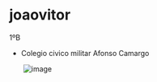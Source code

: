 # joaovitor
1ºB
* Colegio civico militar Afonso Camargo
  
  ![]() ![image](https://github.com/joaovitor0411/joaovitor/assets/150679936/1ba079bf-9e2f-4c9e-87bd-e9393452ae28)
